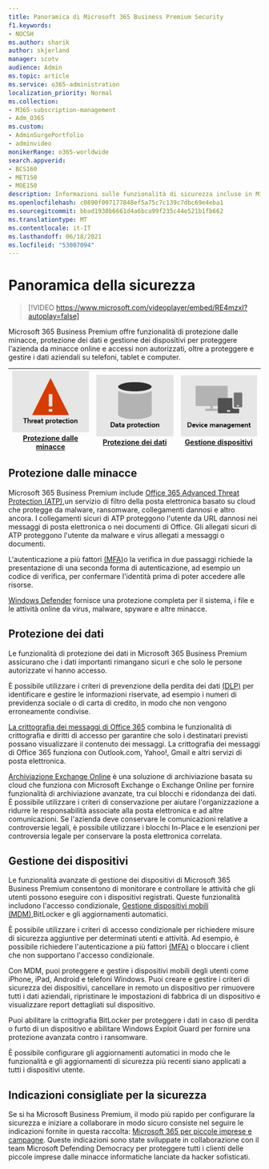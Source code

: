```yaml
---
title: Panoramica di Microsoft 365 Business Premium Security
f1.keywords:
- NOCSH
ms.author: sharik
author: skjerland
manager: scotv
audience: Admin
ms.topic: article
ms.service: o365-administration
localization_priority: Normal
ms.collection:
- M365-subscription-management
- Adm_O365
ms.custom:
- AdminSurgePortfolio
- adminvideo
monikerRange: o365-worldwide
search.appverid:
- BCS160
- MET150
- MOE150
description: Informazioni sulle funzionalità di sicurezza incluse in Microsoft 365 per le aziende.
ms.openlocfilehash: c0890f097177848ef5a75c7c139c7dbc69e4eba1
ms.sourcegitcommit: bbad1938b6661d4a6bca99f235c44e521b1fb662
ms.translationtype: MT
ms.contentlocale: it-IT
ms.lasthandoff: 06/18/2021
ms.locfileid: "53007094"
---
```

# <a name="overview-of-security"></a>Panoramica della sicurezza

> [!VIDEO https://www.microsoft.com/videoplayer/embed/RE4mzxI?autoplay=false]

Microsoft 365 Business Premium offre funzionalità di protezione dalle minacce, protezione dei dati e gestione dei dispositivi per proteggere l'azienda da minacce online e accessi non autorizzati, oltre a proteggere e gestire i dati aziendali su telefoni, tablet e computer.

|![Protezione dalle minacce](../media/m365-business-security-threat-protection.png)<br/>[Protezione dalle minacce](#threat-protection)|![Collaborare con un client](../media/m365-business-security-data-protection.png) <br/>[Protezione dei dati](#data-protection) | ![Gestione dei dispositivi](../media/m365-business-security-device-management.png) <br/>[Gestione dispositivi](#device-management) |
|--|--|--|

## <a name="threat-protection"></a>Protezione dalle minacce

Microsoft 365 Business Premium include [Office 365 Advanced Threat Protection (ATP),](safe-links.md)un servizio di filtro della posta elettronica basato su cloud che protegge da malware, ransomware, collegamenti dannosi e altro ancora. I collegamenti sicuri di ATP proteggono l'utente da URL dannosi nei messaggi di posta elettronica o nei documenti di Office. Gli allegati sicuri di ATP proteggono l'utente da malware e virus allegati a messaggi o documenti.

L'autenticazione a più fattori [(MFA)](turn-on-mfa.md)o la verifica in due passaggi richiede la presentazione di una seconda forma di autenticazione, ad esempio un codice di verifica, per confermare l'identità prima di poter accedere alle risorse.

[Windows Defender](/windows/security/threat-protection/overview-of-threat-mitigations-in-windows-10) fornisce una protezione completa per il sistema, i file e le attività online da virus, malware, spyware e altre minacce.

## <a name="data-protection"></a>Protezione dei dati

Le funzionalità di protezione dei dati in Microsoft 365 Business Premium assicurano che i dati importanti rimangano sicuri e che solo le persone autorizzate vi hanno accesso.

È possibile utilizzare i criteri di prevenzione della perdita dei dati [(DLP)](set-up-dlp.md) per identificare e gestire le informazioni riservate, ad esempio i numeri di previdenza sociale o di carta di credito, in modo che non vengono erroneamente condivise.

[La crittografia dei messaggi di Office 365](/microsoft-365/compliance/ome) combina le funzionalità di crittografia e diritti di accesso per garantire che solo i destinatari previsti possano visualizzare il contenuto dei messaggi. La crittografia dei messaggi di Office 365 funziona con Outlook.com, Yahoo!, Gmail e altri servizi di posta elettronica.

[Archiviazione Exchange Online](/office365/servicedescriptions/exchange-online-archiving-service-description/exchange-online-archiving-service-description) è una soluzione di archiviazione basata su cloud che funziona con Microsoft Exchange o Exchange Online per fornire funzionalità di archiviazione avanzate, tra cui blocchi e ridondanza dei dati. È possibile utilizzare i criteri di conservazione per aiutare l'organizzazione a ridurre le responsabilità associate alla posta elettronica e ad altre comunicazioni. Se l'azienda deve conservare le comunicazioni relative a controversie legali, è possibile utilizzare i blocchi In-Place e le esenzioni per controversia legale per conservare la posta elettronica correlata.

## <a name="device-management"></a>Gestione dei dispositivi

Le funzionalità avanzate di gestione dei dispositivi di Microsoft 365 Business Premium consentono di monitorare e controllare le attività che gli utenti possono eseguire con i dispositivi registrati. Queste funzionalità includono l'accesso condizionale, [Gestione dispositivi mobili (MDM),](/microsoft-365/admin/basic-mobility-security/manage-enrolled-devices)BitLocker e gli aggiornamenti automatici.

È possibile utilizzare i criteri di accesso condizionale per richiedere misure di sicurezza aggiuntive per determinati utenti e attività. Ad esempio, è possibile richiedere l'autenticazione a più fattori [(MFA)](/microsoft-365/business-video/turn-on-mfa) o bloccare i client che non supportano l'accesso condizionale.

Con MDM, puoi proteggere e gestire i dispositivi mobili degli utenti come iPhone, iPad, Android e telefoni Windows. Puoi creare e gestire i criteri di sicurezza dei dispositivi, cancellare in remoto un dispositivo per rimuovere tutti i dati aziendali, ripristinare le impostazioni di fabbrica di un dispositivo e visualizzare report dettagliati sul dispositivo.

Puoi abilitare la crittografia BitLocker per proteggere i dati in caso di perdita o furto di un dispositivo e abilitare Windows Exploit Guard per fornire una protezione avanzata contro i ransomware.

È possibile configurare gli aggiornamenti automatici in modo che le funzionalità e gli aggiornamenti di sicurezza più recenti siano applicati a tutti i dispositivi utente.

## <a name="recommended-security-guidance"></a>Indicazioni consigliate per la sicurezza

Se si ha Microsoft Business Premium, il modo più rapido per configurare la sicurezza e iniziare a collaborare in modo sicuro consiste nel seguire le indicazioni fornite in questa raccolta: [Microsoft 365 per piccole imprese e campagne](../campaigns/index.md). Queste indicazioni sono state sviluppate in collaborazione con il team Microsoft Defending Democracy per proteggere tutti i clienti delle piccole imprese dalle minacce informatiche lanciate da hacker sofisticati.
